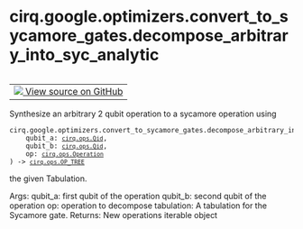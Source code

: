 <div itemscope itemtype="http://developers.google.com/ReferenceObject">
<meta itemprop="name" content="cirq.google.optimizers.convert_to_sycamore_gates.decompose_arbitrary_into_syc_analytic" />
<meta itemprop="path" content="Stable" />
</div>

# cirq.google.optimizers.convert_to_sycamore_gates.decompose_arbitrary_into_syc_analytic

<!-- Insert buttons and diff -->

<table class="tfo-notebook-buttons tfo-api" align="left">

<td>
  <a target="_blank" href="https://github.com/quantumlib/cirq/tree/master/cirq/google/optimizers/convert_to_sycamore_gates.py">
    <img src="https://www.tensorflow.org/images/GitHub-Mark-32px.png" />
    View source on GitHub
  </a>
</td>
</table>



Synthesize an arbitrary 2 qubit operation to a sycamore operation using

<pre class="devsite-click-to-copy prettyprint lang-py tfo-signature-link">
<code>cirq.google.optimizers.convert_to_sycamore_gates.decompose_arbitrary_into_syc_analytic(
    qubit_a: <a href="../../../../cirq/ops/Qid.md"><code>cirq.ops.Qid</code></a>,
    qubit_b: <a href="../../../../cirq/ops/Qid.md"><code>cirq.ops.Qid</code></a>,
    op: <a href="../../../../cirq/ops/Operation.md"><code>cirq.ops.Operation</code></a>
) -> <a href="../../../../cirq/ops/OP_TREE.md"><code>cirq.ops.OP_TREE</code></a>
</code></pre>



<!-- Placeholder for "Used in" -->
the given Tabulation.

 Args:
        qubit_a: first qubit of the operation
        qubit_b: second qubit of the operation
        op: operation to decompose
        tabulation: A tabulation for the Sycamore gate.
    Returns:
        New operations iterable object
 